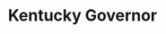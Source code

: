 ---
layout: project
title: Kentucky Governor
abbr: 
link: https://governor.ky.gov
image: /assets/images/agency_logos/KY-GOVERNOR-logo.png
---